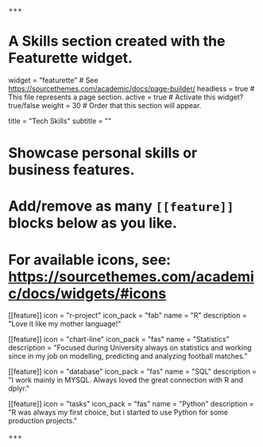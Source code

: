 +++
# A Skills section created with the Featurette widget.
widget = "featurette"  # See https://sourcethemes.com/academic/docs/page-builder/
headless = true  # This file represents a page section.
active = true  # Activate this widget? true/false
weight = 30  # Order that this section will appear.

title = "Tech Skills"
subtitle = ""

# Showcase personal skills or business features.
#
# Add/remove as many `[[feature]]` blocks below as you like.
#
# For available icons, see: https://sourcethemes.com/academic/docs/widgets/#icons

[[feature]]
  icon = "r-project"
  icon_pack = "fab"
  name = "R"
  description = "Love it like my mother language!"

[[feature]]
  icon = "chart-line"
  icon_pack = "fas"
  name = "Statistics"
  description = "Focused during University always on statistics and working since in my job on modelling, predicting and analyzing football matches."  

[[feature]]
  icon = "database"
  icon_pack = "fas"
  name = "SQL"
  description = "I work mainly in MYSQL. Always loved the great connection with R and dplyr."

  [[feature]]
    icon = "tasks"
    icon_pack = "fas"
    name = "Python"
    description = "R was always my first choice, but i started to use Python for some production projects."

+++
